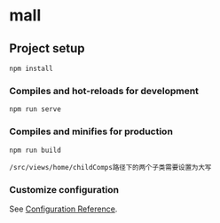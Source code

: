 # mall

## Project setup
```
npm install
```

### Compiles and hot-reloads for development
```
npm run serve
```

### Compiles and minifies for production
```
npm run build
```

```
/src/views/home/childComps路径下的两个子类需要设置为大写
```

### Customize configuration
See [Configuration Reference](https://cli.vuejs.org/config/).
